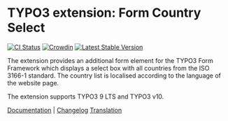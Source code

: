 # TYPO3 extension: Form Country Select

[![CI Status](https://github.com/brotkrueml/form-country-select/workflows/CI/badge.svg?branch=master)](https://github.com/brotkrueml/form-country-select/actions?query=workflow%3ACI)
[![Crowdin](https://badges.crowdin.net/typo3-extension-formcountryselect/localized.svg)](https://crowdin.com/project/typo3-extension-formcountryselect)
[![Latest Stable Version](https://poser.pugx.org/brotkrueml/form-country-select/v/stable)](https://packagist.org/packages/brotkrueml/form-country-select)

The extension provides an additional form element for the TYPO3 Form
Framework which displays a select box with all countries from the ISO
3166-1 standard. The country list is localised according to the language
of the website page.

The extension supports TYPO3 9 LTS and TYPO3 v10.

[Documentation](https://docs.typo3.org/p/brotkrueml/form-country-select/master/en-us/) |
[Changelog](https://github.com/brotkrueml/form-country-select/blob/master/CHANGELOG.md)
[Translation](https://crowdin.com/project/typo3-extension-formcountryselect)

